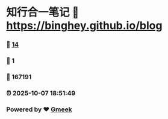 # 知行合一笔记 :link: https://binghey.github.io/blog 
### :page_facing_up: [14](https://binghey.github.io/blog/tag.html) 
### :speech_balloon: 1 
### :hibiscus: 167191 
### :alarm_clock: 2025-10-07 18:51:49 
### Powered by :heart: [Gmeek](https://github.com/Meekdai/Gmeek)
